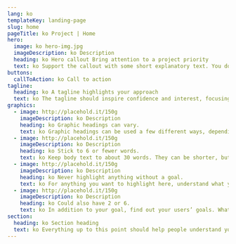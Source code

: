 ```yaml
---
lang: ko
templateKey: landing-page
slug: home
pageTitle: ko Project | Home
hero:
  image: ko hero-img.jpg
  imageDescription: ko Description
  heading: ko Hero callout Bring attention to a project priority
  text: ko Support the callout with some short explanatory text. You don’t need more than a couple of sentences.
buttons:
  callToAction: ko Call to action
tagline:
  heading: ko A tagline highlights your approach
  text: ko The tagline should inspire confidence and interest, focusing on the value that your overall approach offers to your audience. Use a heading typeface and keep your tagline to just a few words, and don’t confuse or mystify. Use the right side of the grid to explain the tagline a bit more. What are your goals? How do you do your work? Write in the present tense, and stay brief here. People who are interested can find details on internal pages.
graphics:
  - image: http://placehold.it/150g
    imageDescription: ko Description
    heading: ko Graphic headings can vary.
    text: ko Graphic headings can be used a few different ways, depending on what your landing page is for. Highlight your values, specific program areas, or results.
  - image: http://placehold.it/150g
    imageDescription: ko Description
    heading: ko Stick to 6 or fewer words.
    text: ko Keep body text to about 30 words. They can be shorter, but try to be somewhat balanced across all four. It creates a clean appearance with good spacing.
  - image: http://placehold.it/150g
    imageDescription: ko Description
    heading: ko Never highlight anything without a goal.
    text: ko For anything you want to highlight here, understand what your users know now, and what activity or impression you want from them after they see it.
  - image: http://placehold.it/150g
    imageDescription: ko Description
    heading: ko Could also have 2 or 6.
    text: ko In addition to your goal, find out your users’ goals. What do they want to know or do that supports your mission? Use these headings to show these.
section:
  heading: ko Section heading
  text: ko Everything up to this point should help people understand your agency or project who you are, your goal or mission, and how you approach it. Use this section to encourage them to act. Describe why they should get in touch here, and use an active verb on the button below. “Get in touch,” “Learn more,” and so on.
---
```

